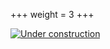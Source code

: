 +++
weight = 3
+++


[![Under construction](/images/under_construction.avif)](/images/under_construction.avif)